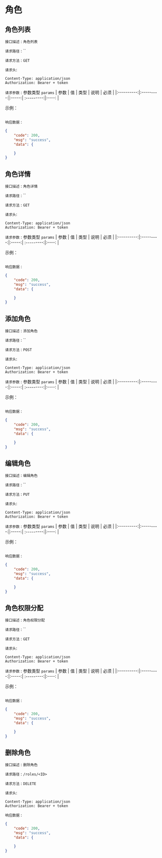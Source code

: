 # 角色


## 角色列表

`接口描述` : `角色列表`

`请求路径` :  ``

`请求方法` :  `GET`

`请求头`: 
```
Content-Type: application/json
Authorization: Bearer + token 
```

`请求参数` : 参数类型 `params`
| 参数        | 值           | 类型  | 说明 | 必须 | 
|:----------:|:---------:|:-----:|  :---------:|:----: |



示例：
```js

```

`响应数据` : 
```json
{
    "code": 200,
    "msg": "success",
    "data": {

    }
}
```

## 角色详情

`接口描述` : `角色详情`

`请求路径` :  ``

`请求方法` :  `GET`

`请求头`: 
```
Content-Type: application/json
Authorization: Bearer + token 
```

`请求参数` : 参数类型 `params`
| 参数        | 值           | 类型  | 说明 | 必须 | 
|:----------:|:---------:|:-----:|  :---------:|:----: |



示例：
```js

```

`响应数据` : 
```json
{
    "code": 200,
    "msg": "success",
    "data": {

    }
}
```

## 添加角色

`接口描述` : `添加角色`

`请求路径` :  ``

`请求方法` :  `POST`

`请求头`: 
```
Content-Type: application/json
Authorization: Bearer + token 
```

`请求参数` : 参数类型 `params`
| 参数        | 值           | 类型  | 说明 | 必须 | 
|:----------:|:---------:|:-----:|  :---------:|:----: |



示例：
```js

```

`响应数据` : 
```json
{
    "code": 200,
    "msg": "success",
    "data": {

    }
}
```

## 编辑角色

`接口描述` : `编辑角色`

`请求路径` :  ``

`请求方法` :  `PUT`

`请求头`: 
```
Content-Type: application/json
Authorization: Bearer + token 
```

`请求参数` : 参数类型 `params`
| 参数        | 值           | 类型  | 说明 | 必须 | 
|:----------:|:---------:|:-----:|  :---------:|:----: |



示例：
```js

```

`响应数据` : 
```json
{
    "code": 200,
    "msg": "success",
    "data": {

    }
}
```

## 角色权限分配

`接口描述` : `角色权限分配`

`请求路径` :  ``

`请求方法` :  `GET`

`请求头`: 
```
Content-Type: application/json
Authorization: Bearer + token 
```

`请求参数` : 参数类型 `params`
| 参数        | 值           | 类型  | 说明 | 必须 | 
|:----------:|:---------:|:-----:|  :---------:|:----: |



示例：
```js

```

`响应数据` : 
```json
{
    "code": 200,
    "msg": "success",
    "data": {

    }
}
```

## 删除角色

`接口描述` : `删除角色`

`请求路径` :  `/roles/<ID>`

`请求方法` :  `DELETE`

`请求头`: 
```
Content-Type: application/json
Authorization: Bearer + token 
```

`响应数据` : 
```json
{
    "code": 200,
    "msg": "success",
    "data": {

    }
}
```